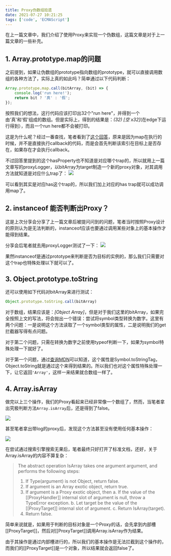 ```yaml
---
title: Proxy伪数组拾遗
date: 2021-07-27 10:21:25
tags: ['code', 'ECMAScript']
---
```

在上一篇文章中，我们介绍了使用Proxy来实现一个伪数组，这篇文章是对于上一篇文章的一些补充。

## 1. Array.prototype.map的问题

之前提到，如果让伪数组的prototype指向数组的prototype，就可以直接调用数组的各种方法了，实际上真的如此吗？简单通过以下代码判断：
```typescript
Array.prototype.map.call(bitArray, (bit) => {
    console.log('run here!');
    return bit ? '真' : '假';
});
```
按照我们的想法，这行代码应该打印出32个"run here"，并得到一个由'真'和'假'组成的数组。但是实际上，得到的结果是：*(32) [空 x32]*(在edge下运行得到），而且一个run here都不会被打印。

这是为什么呢？经过一番查找，笔者看到了[这个回答](https://www.zhihu.com/question/60919509/answer/181753797)，原来是因为map在执行的时候，并不是直接执行callback的代码，而是会首先判断该索引在目标上是否存在，如果存在才会执行callback。

不过回答里提到的这个hasProperty也不知道是对应哪个trap的，所以就用上一篇文章写的proxyLogger，以bitArray为target制造一个新的proxy对象，对其调用方法就知道是对应什么trap了：
![](pBitArray.png)

可以看到其实是对应has这个trap的，所以我们加上对应的has trap就可以成功调用map了。

## 2. instanceof 能否判断出Proxy？
这是上次分享会分享了上一篇文章后被提问问到的问题，笔者当时按照Proxy设计的原则认为是无法判断的，instanceof应该也要通过调用某些对象上的基本操作才能得到结果。

分享会后笔者就去用proxyLogger测试了一下：
![](instanceof.png)

果然instanceof是通过prototype来判断是否为目标的实例的，那么我们只需要对这个trap也特殊处理以下就可以了。

## 3. Object.prototype.toString
还可以使用如下代码对bitArray来进行测试：
```typescript
Object.prototype.toString.call(bitArray)
```
对于数组，结果应该是：*[Object Array]*，但是对于我们这里的bitArray，如果完全按照上文的写法，将会抛出一个错误：尝试将symbol类型转换为数字。这里有两个问题：一是说明这个方法读取了一个symbol类型的属性，二是说明我们的get拦截器写得有点问题。

对于第二个问题，只需在转换为数字之前使用typeof判断一下，如果为symbol特殊处理一下就好了。

对于第一个问题，通过[查询MDN](https://developer.mozilla.org/zh-CN/docs/Web/JavaScript/Reference/Global_Objects/Symbol/toStringTag)可以知道，这个属性是Symbol.toStringTag，Object.toString就是通过这个来得到结果的。所以我们也对这个属性特殊处理一下，让它返回```'Array'```，这样一来结果就合数组一样了。

## 4. Array.isArray
做完以上三个操作，我们的Proxy看起来已经非常像一个数组了，然而，当笔者拿出究极判断方法```Array.isArray```后，还是得到了false。

![](arrayisarray1.png)

甚至笔者拿出带log的proxy后，发现这个方法甚至没有使用任何基本操作：

![](arrayisarray2.png)

在尝试通过搜索引擎搜索无果后，笔者最终只好打开了标准文档，还好，关于Array.isArray的内容不算复杂：

> The abstract operation IsArray takes one argument argument, and performs the following steps:
> 
> 1. If Type(argument) is not Object, return false.
> 2. If argument is an Array exotic object, return true.
> 3. If argument is a Proxy exotic object, then
>     a. If the value of the [[ProxyHandler]] internal slot of argument is null, throw a TypeError exception.
>     b. Let target be the value of the [[ProxyTarget]] internal slot of argument.
>     c. Return IsArray(target).
> 4. Return false.

简单来说就是，如果用于判断的目标对象是一个Proxy的话，会先拿到内部槽[[ProxyTarget]]，然后对[[ProxyTarget]]调用Array.isArray作为结果。

由于其操作是通过内部槽进行的，所以我们的基本操作是无法拦截到这个操作的，而我们的[[ProxyTarget]]是一个对象，所以结果就会返回false了。